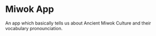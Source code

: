 Miwok App
===================================

An app which basically tells us about Ancient Miwok Culture and their vocabulary pronounciation.


